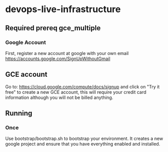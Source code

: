 # devops-live-infrastructure

## Required prereq gce_multiple
### Google Account
First, register a new account at google with your own email https://accounts.google.com/SignUpWithoutGmail

## GCE account
Go to: https://cloud.google.com/compute/docs/signup and click on "Try it free" to create a new GCE account, this will require your credit card information although you will not be billed anything.

## Running
### Once
Use bootstrap/bootstrap.sh to bootstrap your environment. It creates a new google project and ensure that you have everything enabled and installed.
